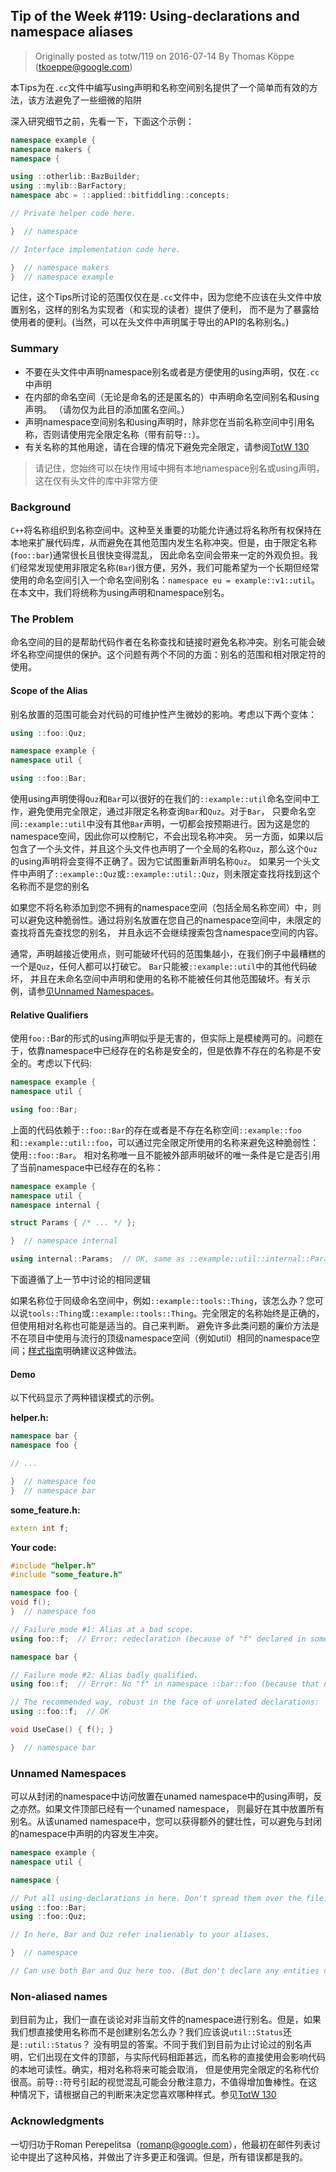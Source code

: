 ## Tip of the Week #119: Using-declarations and namespace aliases

> Originally posted as totw/119 on 2016-07-14
> By Thomas Köppe (tkoeppe@google.com)

本Tips为在`.cc`文件中编写using声明和名称空间别名提供了一个简单而有效的方法，该方法避免了一些细微的陷阱

深入研究细节之前，先看一下，下面这个示例：

```cpp
namespace example {
namespace makers {
namespace {

using ::otherlib::BazBuilder;
using ::mylib::BarFactory;
namespace abc = ::applied::bitfiddling::concepts;

// Private helper code here.

}  // namespace

// Interface implementation code here.

}  // namespace makers
}  // namespace example
```

记住，这个Tips所讨论的范围仅仅在是`.cc`文件中，因为您绝不应该在头文件中放置别名，这样的别名为实现者（和实现的读者）提供了便利，
而不是为了暴露给使用者的便利。(当然，可以在头文件中声明属于导出的API的名称别名。)

### Summary

* 不要在头文件中声明namespace别名或者是方便使用的using声明，仅在`.cc`中声明
* 在内部的命名空间（无论是命名的还是匿名的）中声明命名空间别名和using声明。 （请勿仅为此目的添加匿名空间。）
* 声明namespace空间别名和using声明时，除非您在当前名称空间中引用名称，否则请使用完全限定名称（带有前导`::`）。
* 有关名称的其他用途，请在合理的情况下避免完全限定，请参阅[TotW 130](https://abseil.io/tips/130)

> 请记住，您始终可以在块作用域中拥有本地namespace别名或using声明，这在仅有头文件的库中非常方便

### Background

`C++`将名称组织到名称空间中。这种至关重要的功能允许通过将名称所有权保持在本地来扩展代码库，从而避免在其他范围内发生名称冲突。但是，由于限定名称(`foo::bar`)通常很长且很快变得混乱，
因此命名空间会带来一定的外观负担。我们经常发现使用非限定名称(`Bar`)很方便，另外，我们可能希望为一个长期但经常使用的命名空间引入一个命名空间别名：`namespace eu = example::v1::util`。
在本文中，我们将统称为using声明和namespace别名。

### The Problem

命名空间的目的是帮助代码作者在名称查找和链接时避免名称冲突。别名可能会破坏名称空间提供的保护。这个问题有两个不同的方面：别名的范围和相对限定符的使用。

#### Scope of the Alias

别名放置的范围可能会对代码的可维护性产生微妙的影响。考虑以下两个变体：

```cpp
using ::foo::Quz;

namespace example {
namespace util {

using ::foo::Bar;
```

使用using声明使得`Quz`和`Bar`可以很好的在我们的`::example::util`命名空间中工作，避免使用完全限定，通过非限定名称查询`Bar`和`Quz`。对于`Bar`，
只要命名空间`::example::util`中没有其他`Bar`声明，一切都会按预期进行。因为这是您的namespace空间，因此你可以控制它，不会出现名称冲突。
另一方面，如果以后包含了一个头文件，并且这个头文件也声明了一个全局的名称`Quz`，那么这个`Quz`的using声明将会变得不正确了。因为它试图重新声明名称`Quz`。
如果另一个头文件中声明了`::example::Quz`或`::example::util::Quz`，则未限定查找将找到这个名称而不是您的别名

如果您不将名称添加到您不拥有的namespace空间（包括全局名称空间）中，则可以避免这种脆弱性。通过将别名放置在您自己的namespace空间中，未限定的查找将首先查找您的别名，
并且永远不会继续搜索包含namespace空间的内容。

通常，声明越接近使用点，则可能破坏代码的范围集越小，在我们例子中最糟糕的一个是`Quz`，任何人都可以打破它。 `Bar`只能被`::example::util`中的其他代码破坏，
并且在未命名空间中声明和使用的名称不能被任何其他范围破坏。有关示例，请参[见Unnamed Namespaces](https://abseil.io/tips/119#unnamed-namespaces)。


#### Relative Qualifiers

使用`foo::`Bar的形式的using声明似乎是无害的，但实际上是模棱两可的。问题在于，依靠namespace中已经存在的名称是安全的，但是依靠不存在的名称是不安全的。考虑以下代码:

```cpp
namespace example {
namespace util {

using foo::Bar;
```

上面的代码依赖于`::foo::Bar`的存在或者是不存在名称空间`::example::foo`和`::example::util::foo`，可以通过完全限定所使用的名称来避免这种脆弱性：使用`::foo::Bar`。
相对名称唯一且不能被外部声明破坏的唯一条件是它是否引用了当前namespace中已经存在的名称：

```cpp
namespace example {
namespace util {
namespace internal {

struct Params { /* ... */ };

}  // namespace internal

using internal::Params;  // OK, same as ::example::util::internal::Params
```

下面遵循了上一节中讨论的相同逻辑

如果名称位于同级命名空间中，例如`::example::tools::Thing`，该怎么办？您可以说`tools::Thing`或`::example::tools::Thing`。完全限定的名称始终是正确的，但使用相对名称也可能是适当的。自己来判断。
避免许多此类问题的廉价方法是不在项目中使用与流行的顶级namespace空间（例如util）相同的namespace空间；[样式指南](https://google.github.io/styleguide/cppguide.html#Namespace_Names)明确建议这种做法。

#### Demo

以下代码显示了两种错误模式的示例。

**helper.h:**

```cpp
namespace bar {
namespace foo {

// ...

}  // namespace foo
}  // namespace bar
```


**some_feature.h:**

```cpp
extern int f;
```

**Your code:**

```cpp
#include "helper.h"
#include "some_feature.h"

namespace foo {
void f();
}  // namespace foo

// Failure mode #1: Alias at a bad scope.
using foo::f;  // Error: redeclaration (because of "f" declared in some_feature.h)

namespace bar {

// Failure mode #2: Alias badly qualified.
using foo::f;  // Error: No "f" in namespace ::bar::foo (because that namespace was declared in helper.h)

// The recommended way, robust in the face of unrelated declarations:
using ::foo::f;  // OK

void UseCase() { f(); }

}  // namespace bar
```

### Unnamed Namespaces

可以从封闭的namespace中访问放置在unamed namespace中的using声明，反之亦然。如果文件顶部已经有一个unamed namespace，
则最好在其中放置所有别名。从该unamed namespace中，您可以获得额外的健壮性，可以避免与封闭的namespace中声明的内容发生冲突。

```cpp
namespace example {
namespace util {

namespace {

// Put all using-declarations in here. Don't spread them over the file.
using ::foo::Bar;
using ::foo::Quz;

// In here, Bar and Quz refer inalienably to your aliases.

}  // namespace

// Can use both Bar and Quz here too. (But don't declare any entities called Bar or Quz yourself now.)
```

### Non-aliased names

到目前为止，我们一直在谈论对非当前文件的namespace进行别名。但是，如果我们想直接使用名称而不是创建别名怎么办？我们应该说`util::Status`还是`::util::Status`？
没有明显的答案。不同于我们到目前为止讨论过的别名声明，它们出现在文件的顶部，与实际代码相距甚远，而名称的直接使用会影响代码的本地可读性。确实，相对名称将来可能会取消，
但是使用完全限定的名称代价很高。前导`::`符号引起的视觉混乱可能会分散注意力，不值得增加鲁棒性。在这种情况下，请根据自己的判断来决定您喜欢哪种样式。参见[TotW 130](https://abseil.io/tips/130)

### Acknowledgments

一切归功于Roman Perepelitsa（romanp@google.com），他最初在邮件列表讨论中提出了这种风格，并做出了许多更正和强调。但是，所有错误都是我的。